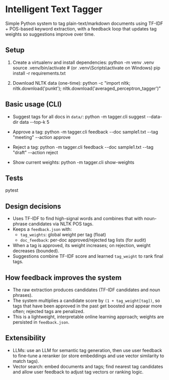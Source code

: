# Intelligent Text Tagger

Simple Python system to tag plain-text/markdown documents using TF-IDF + POS-based keyword extraction,
with a feedback loop that updates tag weights so suggestions improve over time.

## Setup

1. Create a virtualenv and install dependencies:
   python -m venv .venv
   source .venv/bin/activate   # (or .venv\Scripts\activate on Windows)
   pip install -r requirements.txt

2. Download NLTK data (one-time):
   python -c "import nltk; nltk.download('punkt'); nltk.download('averaged_perceptron_tagger')"

## Basic usage (CLI)
- Suggest tags for all docs in `data/`:
  python -m tagger.cli suggest --data-dir data --top-k 5

- Approve a tag:
  python -m tagger.cli feedback --doc sample1.txt --tag "meeting" --action approve

- Reject a tag:
  python -m tagger.cli feedback --doc sample1.txt --tag "draft" --action reject

- Show current weights:
  python -m tagger.cli show-weights

## Tests
  pytest

## Design decisions
- Uses TF-IDF to find high-signal words and combines that with noun-phrase candidates via NLTK POS tags.
- Keeps a `feedback.json` with:
  - `tag_weights`: global weight per tag (float)
  - `doc_feedback`: per-doc approved/rejected tag lists (for audit)
- When a tag is approved, its weight increases; on rejection, weight decreases (bounded).
- Suggestions combine TF-IDF score and learned `tag_weight` to rank final tags.

## How feedback improves the system
- The raw extraction produces candidates (TF-IDF candidates and noun phrases).
- The system multiplies a candidate score by `(1 + tag_weight[tag])`, so tags that have been
  approved in the past get boosted and appear more often; rejected tags are penalized.
- This is a lightweight, interpretable online learning approach; weights are persisted in `feedback.json`.

## Extensibility
- LLMs: use an LLM for semantic tag generation, then use user feedback to fine-tune a reranker
  (or store embeddings and use vector similarity to match tags).
- Vector search: embed documents and tags; find nearest tag candidates and allow user feedback
  to adjust tag vectors or ranking logic.
